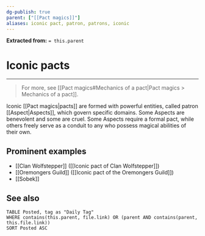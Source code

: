 ```yaml
---
dg-publish: true
parent: ["[[Pact magics]]"]
aliases: iconic pact, patron, patrons, iconic
---
```

**Extracted from:** `= this.parent`
# Iconic pacts

---

> For more, see [[Pact magics#Mechanics of a pact|Pact magics > Mechanics of a pact]].

Iconic [[Pact magics|pacts]] are formed with powerful entities, called patron [[Aspect|Aspects]], which govern specific domains. Some Aspects are benevolent and some are cruel. Some Aspects require a formal pact, while others freely serve as a conduit to any who possess magical abilities of their own.

## Prominent examples
- [[Clan Wolfstepper]] ([[Iconic pact of Clan Wolfstepper]])
- [[Oremongers Guild]] ([[Iconic pact of the Oremongers Guild]])
- [[Sobek]]

## See also

```dataview
TABLE Posted, tag as "Daily Tag"
WHERE contains(this.parent, file.link) OR (parent AND contains(parent, this.file.link))
SORT Posted ASC
```